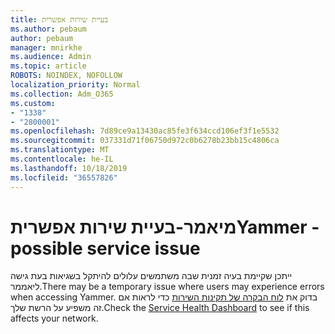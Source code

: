 ```yaml
---
title: בעיית שירות אפשרית
ms.author: pebaum
author: pebaum
manager: mnirkhe
ms.audience: Admin
ms.topic: article
ROBOTS: NOINDEX, NOFOLLOW
localization_priority: Normal
ms.collection: Adm_O365
ms.custom:
- "1338"
- "2800001"
ms.openlocfilehash: 7d89ce9a13430ac85fe3f634ccd106ef3f1e5532
ms.sourcegitcommit: 037331d71f06750d972c0b6278b23bb15c4806ca
ms.translationtype: MT
ms.contentlocale: he-IL
ms.lasthandoff: 10/18/2019
ms.locfileid: "36557826"
---
```

# <a name="yammer---possible-service-issue"></a><span data-ttu-id="430d8-102">מיאמר-בעיית שירות אפשרית</span><span class="sxs-lookup"><span data-stu-id="430d8-102">Yammer - possible service issue</span></span>

<span data-ttu-id="430d8-103">ייתכן שקיימת בעיה זמנית שבה משתמשים עלולים להיתקל בשגיאות בעת גישה ליאממר.</span><span class="sxs-lookup"><span data-stu-id="430d8-103">There may be a temporary issue where users may experience errors when accessing Yammer.</span></span> <span data-ttu-id="430d8-104">בדוק את [לוח הבקרה של תקינות השירות](https://admin.microsoft.com/AdminPortal/Home#/servicehealth) כדי לראות אם זה משפיע על הרשת שלך.</span><span class="sxs-lookup"><span data-stu-id="430d8-104">Check the [Service Health Dashboard](https://admin.microsoft.com/AdminPortal/Home#/servicehealth) to see if this affects your network.</span></span>
